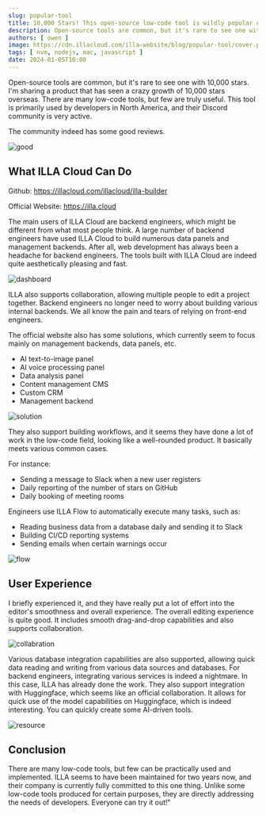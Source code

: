 ```yaml
---
slug: popular-tool
title: 10,000 Stars! This open-source low-code tool is wildly popular overseas.
description: Open-source tools are common, but it's rare to see one with 10,000 stars. I'm sharing a product that has seen a crazy growth of 10,000 stars overseas. There are many low-code tools, but few are truly useful. This tool is primarily used by developers in North America, and their Discord community is very active.
authors: [ owen ]
image: https://cdn.illacloud.com/illa-website/blog/popular-tool/cover.png
tags: [ nvm, nodejs, mac, javascript ]
date: 2024-01-05T10:00
---
```


Open-source tools are common, but it's rare to see one with 10,000 stars. I'm sharing a product that has seen a crazy growth of 10,000 stars overseas. There are many low-code tools, but few are truly useful. This tool is primarily used by developers in North America, and their Discord community is very active.

The community indeed has some good reviews.

![good](https://cdn.illacloud.com/illa-website/blog/popular-tool/good.png)

## What ILLA Cloud Can Do

Github: https://illacloud.com/illacloud/illa-builder

Official Website: https://illa.cloud

The main users of ILLA Cloud are backend engineers, which might be different from what most people think. A large number of backend engineers have used ILLA Cloud to build numerous data panels and management backends. After all, web development has always been a headache for backend engineers. The tools built with ILLA Cloud are indeed quite aesthetically pleasing and fast.

![dashboard](https://cdn.illacloud.com/illa-website/blog/popular-tool/dashboard.png)

ILLA also supports collaboration, allowing multiple people to edit a project together. Backend engineers no longer need to worry about building various internal backends. We all know the pain and tears of relying on front-end engineers.

The official website also has some solutions, which currently seem to focus mainly on management backends, data panels, etc.

- AI text-to-image panel
- AI voice processing panel
- Data analysis panel
- Content management CMS
- Custom CRM
- Management backend

![solution](https://cdn.illacloud.com/illa-website/blog/popular-tool/solution.png)

They also support building workflows, and it seems they have done a lot of work in the low-code field, looking like a well-rounded product. It basically meets various common cases.

For instance:
- Sending a message to Slack when a new user registers
- Daily reporting of the number of stars on GitHub
- Daily booking of meeting rooms

Engineers use ILLA Flow to automatically execute many tasks, such as:
- Reading business data from a database daily and sending it to Slack
- Building CI/CD reporting systems
- Sending emails when certain warnings occur

![flow](https://cdn.illacloud.com/illa-website/blog/popular-tool/flow.jpeg)

## User Experience

I briefly experienced it, and they have really put a lot of effort into the editor's smoothness and overall experience. The overall editing experience is quite good. It includes smooth drag-and-drop capabilities and also supports collaboration.

![collabration](https://cdn.illacloud.com/illa-website/blog/popular-tool/team.gif)

Various database integration capabilities are also supported, allowing quick data reading and writing from various data sources and databases. For backend engineers, integrating various services is indeed a nightmare. In this case, ILLA has already done the work. They also support integration with Huggingface, which seems like an official collaboration. It allows for quick use of the model capabilities on Huggingface, which is indeed interesting. You can quickly create some AI-driven tools.

![resource](https://cdn.illacloud.com/illa-website/blog/popular-tool/resource.png)

## Conclusion

There are many low-code tools, but few can be practically used and implemented. ILLA seems to have been maintained for two years now, and their company is currently fully committed to this one thing. Unlike some low-code tools produced for certain purposes, they are directly addressing the needs of developers. Everyone can try it out!"